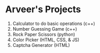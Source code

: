 # Arveer's Projects 
1. Calculator to do basic operations (c++)
2. Number Guessing Game (c++)
3. Rock Paper Scissors (python)
4. Color Picker (HTML, CSS, & JS)
5. Captcha Generator (HTML)
